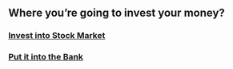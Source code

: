 ## Where you’re going to invest your money?

### [Invest into Stock Market](stock-option.md)
### [Put it into the Bank](bank-option.md)
